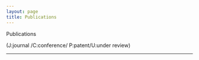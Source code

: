 ```yaml
---
layout: page
title: Publications
---
```




Publications

(J:journal /C:conference/ P:patent/U:under review)



-----

